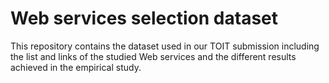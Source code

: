 # Web services selection dataset 
This repository contains the dataset used in our TOIT submission including the list and links of the studied Web services and the different results achieved in the empirical study.
